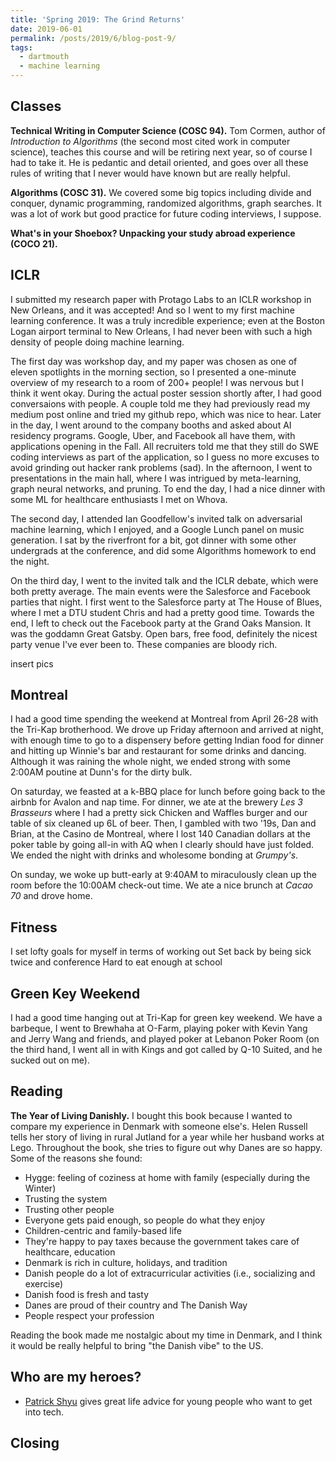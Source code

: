 ```yaml
---
title: 'Spring 2019: The Grind Returns'
date: 2019-06-01
permalink: /posts/2019/6/blog-post-9/
tags:
  - dartmouth
  - machine learning
---
```



Classes
------
**Technical Writing in Computer Science (COSC 94).** 
Tom Cormen, author of *Introduction to Algorithms* (the second most cited work in computer science), teaches this course and will be retiring next year, so of course I had to take it. He is pedantic and detail oriented, and goes over all these rules of writing that I never would have known but are really helpful. 

**Algorithms (COSC 31).** We covered some big topics including divide and conquer, dynamic programming, randomized algorithms, graph searches. It was a lot of work but good practice for future coding interviews, I suppose.

**What's in your Shoebox? Unpacking your study abroad experience (COCO 21).**


ICLR
------

I submitted my research paper with Protago Labs to an ICLR workshop in New Orleans, and it was accepted! And so I went to my first machine learning conference. It was a truly incredible experience; even at the Boston Logan airport terminal to New Orleans, I had never been with such a high density of people doing machine learning.

The first day was workshop day, and my paper was chosen as one of eleven spotlights in the morning section, so I presented a one-minute overview of my research to a room of 200+ people! I was nervous but I think it went okay. During the actual poster session shortly after, I had good conversaions with people. A couple told me they had previously read my medium post online and tried my github repo, which was nice to hear. Later in the day, I went around to the company booths and asked about AI residency programs. Google, Uber, and Facebook all have them, with applications opening in the Fall. All recruiters told me that they still do SWE coding interviews as part of the application, so I guess no more excuses to avoid grinding out hacker rank problems (sad). In the afternoon, I went to presentations in the main hall, where I was intrigued by meta-learning, graph neural networks, and pruning. To end the day, I had a nice dinner with some ML for healthcare enthusiasts I met on Whova. 

The second day, I attended Ian Goodfellow's invited talk on adversarial machine learning, which I enjoyed, and a Google Lunch panel on music generation. I sat by the riverfront for a bit, got dinner with some other undergrads at the conference, and did some Algorithms homework to end the night.

On the third day, I went to the invited talk and the ICLR debate, which were both pretty average. The main events were the Salesforce and Facebook parties that night. I first went to the Salesforce party at The House of Blues, where I met a DTU student Chris and had a pretty good time. Towards the end, I left to check out the Facebook party at the Grand Oaks Mansion. It was the goddamn Great Gatsby. Open bars, free food, definitely the nicest party venue I've ever been to. These companies are bloody rich.

insert pics
<!-- <img src='/images/dtu/nyhavn.jpg' width="32%">
<img src='/images/dtu/buddy.jpg' width="32%">
<img src='/images/dtu/hagia.jpg' width="32%"> -->

Montreal 
------
I had a good time spending the weekend at Montreal from April 26-28 with the Tri-Kap brotherhood. We drove up Friday afternoon and arrived at night, with enough time to go to a dispensery before getting Indian food for dinner and hitting up Winnie's bar and restaurant for some drinks and dancing. Although it was raining the whole night, we ended strong with some 2:00AM poutine at Dunn's for the dirty bulk.

On saturday, we feasted at a k-BBQ place for lunch before going back to the airbnb for Avalon and nap time. For dinner, we ate at the brewery *Les 3 Brasseurs* where I had a pretty sick Chicken and Waffles burger and our table of six cleaned up 6L of beer. Then, I gambled with two '19s, Dan and Brian, at the Casino de Montreal, where I lost 140 Canadian dollars at the poker table by going all-in with AQ when I clearly should have just folded. We ended the night with drinks and wholesome bonding at *Grumpy's*.

On sunday, we woke up butt-early at 9:40AM to miraculously clean up the room before the 10:00AM check-out time. We ate a nice brunch at *Cacao 70* and drove home.

Fitness
------
I set lofty goals for myself in terms of working out
Set back by being sick twice and conference
Hard to eat enough at school

Green Key Weekend
------
I had a good time hanging out at Tri-Kap for green key weekend. We have a barbeque, I went to Brewhaha at O-Farm, playing poker with Kevin Yang and Jerry Wang and friends, and played poker at Lebanon Poker Room (on the third hand, I went all in with Kings and got called by Q-10 Suited, and he sucked out on me). 

Reading
------

**The Year of Living Danishly.** I bought this book because I wanted to compare my experience in Denmark with someone else's. Helen Russell tells her story of living in rural Jutland for a year while her husband works at Lego. Throughout the book, she tries to figure out why Danes are so happy. Some of the reasons she found:

* Hygge: feeling of coziness at home with family (especially during the Winter)
* Trusting the system
* Trusting other people
* Everyone gets paid enough, so people do what they enjoy
* Children-centric and family-based life
* They're happy to pay taxes because the government takes care of healthcare, education
* Denmark is rich in culture, holidays, and tradition
* Danish people do a lot of extracurricular activities (i.e., socializing and exercise)
* Danish food is fresh and tasty
* Danes are proud of their country and The Danish Way
* People respect your profession

Reading the book made me nostalgic about my time in Denmark, and I think it would be really helpful to bring "the Danish vibe" to the US. 

Who are my heroes?
------

* [Patrick Shyu](https://www.youtube.com/watch?v=XA3Qjnhvdvs) gives great life advice for young people who want to get into tech.


Closing
------







